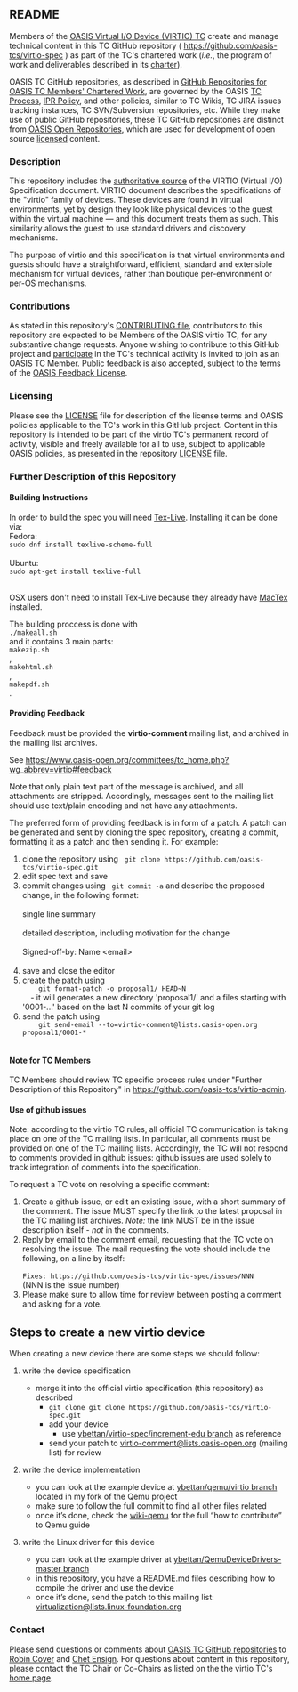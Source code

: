 <div>
<h2>README</h2>

<p>Members of the <a href="https://www.oasis-open.org/committees/virtio/">OASIS Virtual I/O Device (VIRTIO) TC</a> create and manage technical content in this TC GitHub repository ( <a href="https://github.com/oasis-tcs/virtio-spec">https://github.com/oasis-tcs/virtio-spec</a> ) as part of the TC's chartered work (<i>i.e.</i>, the program of work and deliverables described in its <a href="https://www.oasis-open.org/committees/virtio/charter.php">charter</a>).</p>

<p>OASIS TC GitHub repositories, as described in <a href="https://www.oasis-open.org/resources/tcadmin/github-repositories-for-oasis-tc-members-chartered-work">GitHub Repositories for OASIS TC Members' Chartered Work</a>, are governed by the OASIS <a href="https://www.oasis-open.org/policies-guidelines/tc-process">TC Process</a>, <a href="https://www.oasis-open.org/policies-guidelines/ipr">IPR Policy</a>, and other policies, similar to TC Wikis, TC JIRA issues tracking instances, TC SVN/Subversion repositories, etc.  While they make use of public GitHub repositories, these TC GitHub repositories are distinct from <a href="https://www.oasis-open.org/resources/open-repositories">OASIS Open Repositories</a>, which are used for development of open source <a href="https://www.oasis-open.org/resources/open-repositories/licenses">licensed</a> content.</p>
</div>

<div>
<h3>Description</h3>

<p>This repository includes the <a href="https://github.com/oasis-tcs/virtio-spec/releases">authoritative source</a> of the VIRTIO (Virtual I/O) Specification document. VIRTIO document describes the specifications of the "virtio" family of devices. These devices are found in virtual environments, yet by design they look like physical devices to the guest within the virtual machine &mdash; and this document treats them as such. This similarity allows the guest to use standard drivers and discovery mechanisms. </p>

<p>The purpose of virtio and this specification is that virtual environments and guests should have a straightforward, efficient, standard and extensible mechanism for virtual devices, rather than boutique per-environment or per-OS mechanisms.</p>
</div>

<div>
<h3>Contributions</h3>
<p>As stated in this repository's <a href="https://github.com/oasis-tcs/virtio-spec/blob/master/CONTRIBUTING.md">CONTRIBUTING file</a>, contributors to this repository are expected to be Members of the OASIS virtio TC, for any substantive change requests.  Anyone wishing to contribute to this GitHub project and <a href="https://www.oasis-open.org/join/participation-instructions">participate</a> in the TC's technical activity is invited to join as an OASIS TC Member.  Public feedback is also accepted, subject to the terms of the <a href="https://www.oasis-open.org/policies-guidelines/ipr#appendixa">OASIS Feedback License</a>.</p>
</div>



<div>
<h3>Licensing</h3>
<p>Please see the <a href="https://github.com/oasis-tcs/virtio-spec/blob/master/LICENSE.md">LICENSE</a> file for description of the license terms and OASIS policies applicable to the TC's work in this GitHub project. Content in this repository is intended to be part of the virtio TC's permanent record of activity, visible and freely available for all to use, subject to applicable OASIS policies, as presented in the repository <a href="https://github.com/oasis-tcs/virtio-spec/blob/master/LICENSE.md">LICENSE</a> file.</p>
</div>

<div>

<h3>Further Description of this Repository</h3>
<h4>Building Instructions</h4>
<p>In order to build the spec you will need <a href="https://www.tug.org/texlive/">Tex-Live</a>.
Installing it can be done via:<br>
Fedora:
<code>
sudo dnf install texlive-scheme-full
</code><br>
Ubuntu:
<code>
sudo apt-get install texlive-full
</code><br></p>
<p>OSX users don't need to install Tex-Live because they already have
<a href="http://www.tug.org/mactex/">MacTex</a> installed.

<p>The building proccess is done with
<code>
./makeall.sh
</code>
and it contains 3 main parts:
<code>
makezip.sh
</code>,
<code>
makehtml.sh
</code>,
<code>
makepdf.sh
</code>.
<h4>Providing Feedback</h4>
Feedback must be provided the <strong>virtio-comment</strong> mailing list,
and archived in the mailing list archives.
<p>See <A
HREF="https://www.oasis-open.org/committees/tc_home.php?wg_abbrev=virtio#feedback">
https://www.oasis-open.org/committees/tc_home.php?wg_abbrev=virtio#feedback</A>
<p>Note that only plain text part of the message is archived, and all
attachments are stripped. Accordingly, messages sent to the
mailing list should use text/plain encoding and not
have any attachments.
<p>The preferred form of providing feedback is in form of a patch.
A patch can be generated and sent by cloning the spec repository,
creating a commit, formatting it as a patch and then sending it.
For example:
<ol>
<li>
  clone the repository using
  <code> git clone https://github.com/oasis-tcs/virtio-spec.git </code><br>
</li>

<li>
  edit spec text and save<br>
</li>

<li>
  commit changes using
  <code> git commit -a</code> 
  and describe the proposed change, in the following format:<br>
  <br>
  single line summary<br>
  <br>
  detailed description, including motivation for the change<br>
  <br>
  Signed-off-by: Name &lt;email&gt;<br>
  <br>
</li>

<li>
  save and close the editor<br>
</li>

<li>
  create the patch using 
  <code>
    git format-patch -o proposal1/ HEAD~N
  </code> 
  - it will generates a new directory 'proposal1/' and a files starting with '0001-...' based on the last N commits of your git log <br>

<li>
  send the patch using 
  <code>
    git send-email --to=virtio-comment@lists.oasis-open.org proposal1/0001-*
  </code>
</li>
</ol>
<h4>Note for TC Members</h4>
<p>TC Members should review TC specific
process rules under "Further Description of this Repository"
in <A
HREF="https://github.com/oasis-tcs/virtio-admin">https://github.com/oasis-tcs/virtio-admin</A>.

</div>
<h4>Use of github issues</h4>
Note: according to the virtio TC rules, all official TC communication
is taking place on one of the TC mailing lists.
In particular, all comments must be provided on
one of the TC mailing lists. Accordingly, the TC will not respond
to comments provided in github issues: github issues are
used solely to track integration of comments into the
specification.<p>
To request a TC vote on resolving a specific comment:
<ol>
<li>Create a github issue, or edit an existing issue, with
a short summary of the comment.
The issue MUST specify
the link to the latest proposal in the TC mailing list
archives. <em>Note:</em> the link MUST be in the issue description itself -
<em>not</em> in the comments.</li>
<li>Reply by email to the comment email, requesting that the TC vote
on resolving the issue.
The mail requesting the vote should include the following, on a line by itself:<br>
<code>
Fixes: https://github.com/oasis-tcs/virtio-spec/issues/NNN
</code>
(NNN is the issue number)</li>
<li>Please make sure to allow time for review between posting a comment
and asking for a vote. </li>
</ol>


## Steps to create a new virtio device

When creating a new device there are some steps we should follow:

1. write the device specification
    * merge it into the official virtio specification (this repository) as described
      * `git clone git clone https://github.com/oasis-tcs/virtio-spec.git`
      * add your device
        * use [ybettan/virtio-spec/increment-edu branch][ybettan/virtio-spec/increment-edu branch] as reference
      * send your patch to virtio-comment@lists.oasis-open.org (mailing list) for review
   
2. write the device implementation
    * you can look at the example device at  [ybettan/qemu/virtio branch][ybettan/qemu/virtio branch] located in my fork of the Qemu project
    * make sure to follow the full commit to find all other files related
    * once it’s done, check the [wiki-qemu][wiki-qemu] for the full “how to contribute” to Qemu guide

3. write the Linux driver for this device
    * you can look at the example driver at  [ybettan/QemuDeviceDrivers-master branch][ybettan/QemuDeviceDrivers-master branch]
    * in this repository, you have a README.md files describing how to compile the driver and use the device
    * once it’s done, send the patch to this mailing list: virtualization@lists.linux-foundation.org
    
    
[ybettan/virtio-spec/increment-edu branch]: https://github.com/ybettan/virtio-spec/tree/increment-edu
[ybettan/qemu/virtio branch]: https://github.com/ybettan/qemu/tree/virtio/hw/virtio
[ybettan/QemuDeviceDrivers-master branch]: https://github.com/ybettan/QemuDeviceDrivers
[wiki-qemu]: https://wiki.qemu.org/Contribute



<h3>Contact</h3>
<p>Please send questions or comments about <a href="https://www.oasis-open.org/resources/tcadmin/github-repositories-for-oasis-tc-members-chartered-work">OASIS TC GitHub repositories</a> to <a href="mailto:robin@oasis-open.org">Robin Cover</a> and <a href="mailto:chet.ensign@oasis-open.org">Chet Ensign</a>.  For questions about content in this repository, please contact the TC Chair or Co-Chairs as listed on the the virtio TC's <a href="https://www.oasis-open.org/committees/virtio/">home page</a>.</p>
</div>
